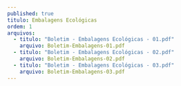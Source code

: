 ```yaml
---
published: true
titulo: Embalagens Ecológicas
ordem: 1
arquivos:
  - titulo: "Boletim - Embalagens Ecológicas - 01.pdf"
    arquivo: Boletim-Embalagens-01.pdf
  - titulo: "Boletim - Embalagens Ecológicas - 02.pdf"
    arquivo: Boletim-Embalagens-02.pdf
  - titulo: "Boletim - Embalagens Ecológicas - 03.pdf"
    arquivo: Boletim-Embalagens-03.pdf    
---
```

